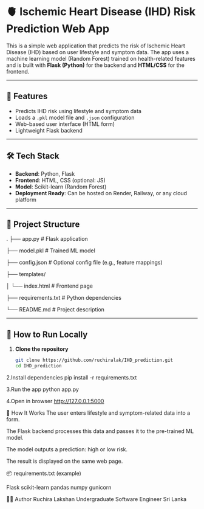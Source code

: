# 🫀 Ischemic Heart Disease (IHD) Risk Prediction Web App

This is a simple web application that predicts the risk of Ischemic Heart Disease (IHD) based on user lifestyle and symptom data. The app uses a machine learning model (Random Forest) trained on health-related features and is built with **Flask (Python)** for the backend and **HTML/CSS** for the frontend.

---

## 🚀 Features

- Predicts IHD risk using lifestyle and symptom data
- Loads a `.pkl` model file and `.json` configuration
- Web-based user interface (HTML form)
- Lightweight Flask backend

---

## 🛠️ Tech Stack

- **Backend**: Python, Flask
- **Frontend**: HTML, CSS (optional: JS)
- **Model**: Scikit-learn (Random Forest)
- **Deployment Ready**: Can be hosted on Render, Railway, or any cloud platform

---

## 📁 Project Structure

.
├── app.py # Flask application

├── model.pkl # Trained ML model

├── config.json # Optional config file (e.g., feature mappings)

├── templates/

│ └── index.html # Frontend page

├── requirements.txt # Python dependencies

└── README.md # Project description


---

## 🧪 How to Run Locally

1. **Clone the repository**
   ```bash
   git clone https://github.com/ruchiralak/IHD_prediction.git
   cd IHD_prediction

2.Install dependencies
    pip install -r requirements.txt

3.Run the app
    python app.py

4.Open in browser
   http://127.0.0.1:5000

🧠 How It Works
The user enters lifestyle and symptom-related data into a form.

The Flask backend processes this data and passes it to the pre-trained ML model.

The model outputs a prediction: high or low risk.

The result is displayed on the same web page.

📦 requirements.txt (example)

Flask
scikit-learn
pandas
numpy
gunicorn

🙋‍♂️ Author
Ruchira Lakshan
Undergraduate Software Engineer
Sri Lanka

